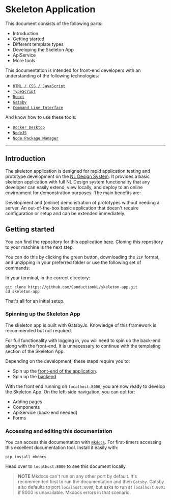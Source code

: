 # Skeleton Application

This document consists of the following parts:

- Introduction
- Getting started
- Different template types
- Developing the Skeleton App
- ApiService
- More tools

This documentation is intended for front-end developers with an understanding of the following technologies:

- [`HTML / CSS / JavaScript`](https://developer.mozilla.org/en-US/docs/Learn)
- [`TypeScript`](https://www.typescriptlang.org/)
- [`React`](https://reactjs.org/)
- [`Gatsby`](https://www.gatsbyjs.com/)
- [`Command Line Interface`](https://www.codecademy.com/article/command-line-interface)

And know how to use these tools:

- [`Docker Desktop`](https://docs.docker.com/desktop/windows/install/)
- [`NodeJS`](https://nodejs.org/en/)
- [`Node Package Manager`](https://www.npmjs.com/)

---

## Introduction

The skeleton application is designed for rapid application testing and prototype development on the [NL Design System](http://storybook.nldesignsystem.nl/?path=/story/nl-design-system-introductie--page). It provides a basic skeleton application with full NL Design system functionality that any developer can easily extend, view locally, and deploy to an online environment for demonstration purposes. The main benefits are:

Development and (online) demonstration of prototypes without needing a server.
An out-of-the-box basic application that doesn't require configuration or setup and can be extended immediately.

## Getting started

You can find the repository for this application [here](https://github.com/ConductionNL/skeleton-app). Cloning this repository to your machine is the next step.

You can do this by clicking the green button, downloading the `ZIP` format, and unzipping in your preferred folder or use the following set of commands:

In your terminal, in the correct directory:

``` cli
git clone https://github.com/ConductionNL/skeleton-app.git
cd skeleton-app
```

That's all for an initial setup.

### Spinning up the Skeleton App

The skeleton app is built with GatsbyJs. Knowledge of this framework is recommended but not required.

For full functionality with logging in, you will need to spin up the back-end along with the front-end. It is unnecessary to continue with the templating section of the Skeleton App.

Depending on the development, these steps require you to:

- Spin up the [front-end of the application](./frontend.md).
- Spin up the [backend](./backend.md)

With the front end running on `localhost:8000`, you are now ready to develop the Skeleton App. On the left-side navigation, you can opt for:

- Adding pages
- Components
- ApiService (back-end needed)
- Forms

### Accessing and editing this documentation

You can access this documentation with [`mkdocs`](https://www.mkdocs.org/). For first-timers accessing this excellent documentation tool. Install it easily with:

``` cli
pip install mkdocs
```

Head over to `localhost:8000` to see this document locally.

>__NOTE__ Mkdocs can't run on any other port by default. It's recommended first to run the documentation and then `Gatsby`. Gatsby also defaults to port `localhost:8000`, but asks to run at `localhost:8001` if 8000 is unavailable. Mkdocs errors in that scenario.
